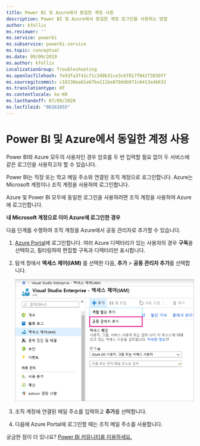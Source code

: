 ```yaml
---
title: Power BI 및 Azure에서 동일한 계정 사용
description: Power BI 및 Azure에서 동일한 계정 로그인을 사용하는 방법
author: kfollis
ms.reviewer: ''
ms.service: powerbi
ms.subservice: powerbi-service
ms.topic: conceptual
ms.date: 09/09/2019
ms.author: kfollis
LocalizationGroup: Troubleshooting
ms.openlocfilehash: fe93fa3f41cf1c340b31ce3c6f817f842f3039ff
ms.sourcegitcommit: c18130ea61e67ba111be870ddb971c6413a4b632
ms.translationtype: HT
ms.contentlocale: ko-KR
ms.lasthandoff: 07/09/2020
ms.locfileid: "86161655"
---
```

# <a name="using-the-same-account-for-power-bi-and-azure"></a>Power BI 및 Azure에서 동일한 계정 사용

Power BI와 Azure 모두의 사용자인 경우 암호를 두 번 입력할 필요 없이 두 서비스에 같은 로그인을 사용하고자 할 수 있습니다.

Power BI는 직장 또는 학교 메일 주소와 연결된 조직 계정으로 로그인합니다.  Azure는 Microsoft 계정이나 조직 계정을 사용하여 로그인합니다.

Azure 및 Power BI 모두에 동일한 로그인을 사용하려면 조직 계정을 사용하여 Azure에 로그인합니다.

**내 Microsoft 계정으로 이미 Azure에 로그인한 경우**

다음 단계를 수행하여 조직 계정을 Azure에서 공동 관리자로 추가할 수 있습니다.

1. [Azure Portal](https://portal.azure.com/)에 로그인합니다. 여러 Azure 디렉터리가 있는 사용자의 경우 **구독**을 선택하고, 필터링하여 편집할 구독과 디렉터리만 표시합니다.

1. 탐색 창에서 **액세스 제어(IAM)** 를 선택한 다음, **추가** \> **공동 관리자 추가**를 선택합니다.

    ![공동 관리자 추가가 호출된 액세스 제어의 스크린샷.](media/service-admin-how-to-use-the-same-account-as-azure/add-co-administrator.png)

1. 조직 계정에 연결된 메일 주소를 입력하고 **추가**를 선택합니다.

1. 다음에 Azure Portal에 로그인할 때는 조직 메일 주소를 사용합니다.

궁금한 점이 더 있나요? [Power BI 커뮤니티를 이용하세요.](https://community.powerbi.com/)
